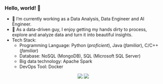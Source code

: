 ### Hello, world! 👋

- 🔭 I’m currently working as a Data Analysis, Data Engineer and AI Engineer.
- 🌱 As a data-driven guy, I enjoy getting my hands dirty to process, explore and analyze data and turn it into beautiful insights.
- Tech Stack:
  - Programming Language: Python (_proficient_), Java (_familiar_), C/C++ (_familiar_)
  - Database: NoSQL (MongoDB), SQL (Microsoft SQL Server)
  - Big data technology: Apache Spark
  - DevOps Tool: Docker

<p float="left" align="center">
  <img src="https://github-readme-stats.vercel.app/api?username=dec1mo&show_icons=true&count_private=true&theme=solarized-dark" />
  <img src="https://github-readme-stats.vercel.app/api/top-langs/?username=dec1mo&hide=javascript,css,scss,html&layout=compact&theme=solarized-dark" />
</p>

